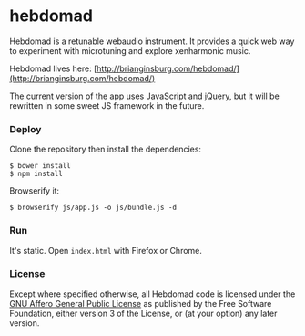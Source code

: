 # hebdomad
Hebdomad is a retunable webaudio instrument. It provides a quick web way to experiment with microtuning and explore xenharmonic music.

Hebdomad lives here: [http://brianginsburg.com/hebdomad/](http://brianginsburg.com/hebdomad/) 

The current version of the app uses JavaScript and jQuery, but it will be rewritten in some sweet JS framework in the future. 

### Deploy
Clone the repository then install the dependencies:
```
$ bower install
$ npm install
```

Browserify it:
```
$ browserify js/app.js -o js/bundle.js -d
```

### Run
It's static. Open `index.html` with Firefox or Chrome.

### License
Except where specified otherwise, all Hebdomad code is licensed under the [GNU Affero General Public License](https://github.com/thuselem/hebdomad/blob/master/LICENSE) as published by the Free Software Foundation, either version 3 of the License, or (at your option) any later version.

